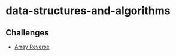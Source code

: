 # data-structures-and-algorithms


## Challenges

  - [Array Reverse](./challenges/array_reverse.md)
